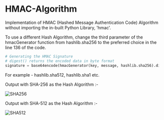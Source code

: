 # HMAC-Algorithm
Implementation of HMAC (Hashed Message Authentication Code) Algorithm without importing the in-built Python Library, 'hmac'.

To use a different Hash Algorithm, change the third parameter of the hmacGenerator function from hashlib.sha256 to the preferred choice in the line 136 of the code.

``` py
# Generating the HMAC Signature
# digest() returns the encoded data in byte format
signature = base64encode(hmacGenerator(key, message, hashlib.sha256).digest())
```

For example - hashlib.sha512, hashlib.sha1 etc.


Output with SHA-256 as the Hash Algorithm :-

![SHA256](https://user-images.githubusercontent.com/65895246/141085311-a6cfda87-b773-418b-a37f-1325789309a4.PNG)

Output with SHA-512 as the Hash Algorithm :-

![SHA512](https://user-images.githubusercontent.com/65895246/141085397-23ae0b97-1bd8-4093-aee9-2883487e63f2.PNG)
